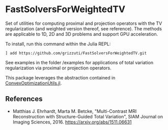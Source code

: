 # FastSolversForWeightedTV

Set of utilities for computing proximal and projection operators with the TV regularization (and weighted version thereof, see reference). The methods are applicable to 1D, 2D and 3D problems and support GPU acceleration.

To install, run this command within the Julia REPL:
```
] add https://github.com/grizzuti/FastSolversForWeightedTV.git
```

See examples in the folder /examples for applications of total variation regularization via proximal or projection operators.

This package leverages the abstraction contained in [ConvexOptimizationUtils.jl](https://github.com/grizzuti/ConvexOptimizationUtils.git).


## References

 - Matthias J. Ehrhardt, Marta M. Betcke, "Multi-Contrast MRI Reconstruction with Structure-Guided Total Variation", SIAM Journal on Imaging Sciences, 2016. https://arxiv.org/abs/1511.06631